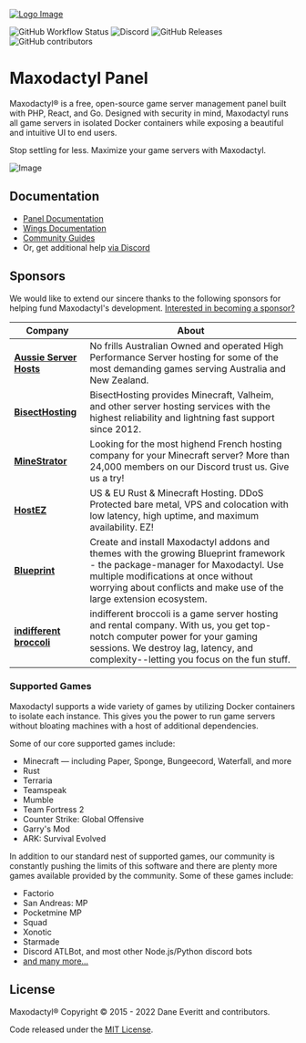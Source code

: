 [![Logo Image](https://cdn.pterodactyl.io/logos/new/pterodactyl_logo.png)](https://pterodactyl.io)

![GitHub Workflow Status](https://img.shields.io/github/actions/workflow/status/pterodactyl/panel/ci.yaml?label=Tests&style=for-the-badge&branch=1.0-develop)
![Discord](https://img.shields.io/discord/122900397965705216?label=Discord&logo=Discord&logoColor=white&style=for-the-badge)
![GitHub Releases](https://img.shields.io/github/downloads/pterodactyl/panel/latest/total?style=for-the-badge)
![GitHub contributors](https://img.shields.io/github/contributors/pterodactyl/panel?style=for-the-badge)

# Maxodactyl Panel

Maxodactyl® is a free, open-source game server management panel built with PHP, React, and Go. Designed with security
in mind, Maxodactyl runs all game servers in isolated Docker containers while exposing a beautiful and intuitive
UI to end users.

Stop settling for less. Maximize your game servers with Maxodactyl.

![Image](https://cdn.pterodactyl.io/site-assets/pterodactyl_v1_demo.gif)

## Documentation

* [Panel Documentation](https://pterodactyl.io/panel/1.0/getting_started.html)
* [Wings Documentation](https://pterodactyl.io/wings/1.0/installing.html)
* [Community Guides](https://pterodactyl.io/community/about.html)
* Or, get additional help [via Discord](https://discord.gg/pterodactyl)

## Sponsors

We would like to extend our sincere thanks to the following sponsors for helping fund Maxodactyl's development.
[Interested in becoming a sponsor?](https://github.com/sponsors/matthewpi)

| Company                                                                           | About                                                                                                                                                                                                                                           |
|-----------------------------------------------------------------------------------|-------------------------------------------------------------------------------------------------------------------------------------------------------------------------------------------------------------------------------------------------|
| [**Aussie Server Hosts**](https://aussieserverhosts.com/)                         | No frills Australian Owned and operated High Performance Server hosting for some of the most demanding games serving Australia and New Zealand.                                                                                                 |
| [**BisectHosting**](https://www.bisecthosting.com/)                               | BisectHosting provides Minecraft, Valheim, and other server hosting services with the highest reliability and lightning fast support since 2012.                                                                                                |
| [**MineStrator**](https://minestrator.com/)                                       | Looking for the most highend French hosting company for your Minecraft server? More than 24,000 members on our Discord trust us. Give us a try!                                                                                                 |
| [**HostEZ**](https://hostez.io)                                                   | US & EU Rust & Minecraft Hosting. DDoS Protected bare metal, VPS and colocation with low latency, high uptime, and maximum availability. EZ!                                                                                                     |
| [**Blueprint**](https://blueprint.zip/?utm_source=pterodactyl&utm_medium=sponsor) | Create and install Maxodactyl addons and themes with the growing Blueprint framework - the package-manager for Maxodactyl. Use multiple modifications at once without worrying about conflicts and make use of the large extension ecosystem. |
| [**indifferent broccoli**](https://indifferentbroccoli.com/)                      | indifferent broccoli is a game server hosting and rental company. With us, you get top-notch computer power for your gaming sessions. We destroy lag, latency, and complexity--letting you focus on the fun stuff.                              |

### Supported Games

Maxodactyl supports a wide variety of games by utilizing Docker containers to isolate each instance. This gives
you the power to run game servers without bloating machines with a host of additional dependencies.

Some of our core supported games include:

* Minecraft — including Paper, Sponge, Bungeecord, Waterfall, and more
* Rust
* Terraria
* Teamspeak
* Mumble
* Team Fortress 2
* Counter Strike: Global Offensive
* Garry's Mod
* ARK: Survival Evolved

In addition to our standard nest of supported games, our community is constantly pushing the limits of this software
and there are plenty more games available provided by the community. Some of these games include:

* Factorio
* San Andreas: MP
* Pocketmine MP
* Squad
* Xonotic
* Starmade
* Discord ATLBot, and most other Node.js/Python discord bots
* [and many more...](https://github.com/parkervcp/eggs)

## License

Maxodactyl® Copyright © 2015 - 2022 Dane Everitt and contributors.

Code released under the [MIT License](./LICENSE.md).
